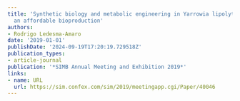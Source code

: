 ```yaml
---
title: 'Synthetic biology and metabolic engineering in Yarrowia lipolytica: towards
  an affordable bioproduction'
authors:
- Rodrigo Ledesma-Amaro
date: '2019-01-01'
publishDate: '2024-09-19T17:20:19.729518Z'
publication_types:
- article-journal
publication: '*SIMB Annual Meeting and Exhibition 2019*'
links:
- name: URL
  url: https://sim.confex.com/sim/2019/meetingapp.cgi/Paper/40046
---
```

